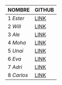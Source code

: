 | **NOMBRE**                |      **GITHUB**                         |
|---------------------------|-----------------------------------------|
|1 _Ester_|[LINK](github.com/TerlaProfe)|
|2 _Will_|[LINK](github.com/witerber2009)|
|3 _Ale_|[LINK](github.com/alejandro864)|
|4 _Moha_|[LINK](github.com/melg342)|
|5 _Unai_|[LINK](github.com/unaiecija)|
|6 _Eva_|[LINK](github.com/eronmer)|
|7 _Adri_|[LINK](github.com/avergod1905)|
|8 _Carlos_|[LINK](github.com/kaalaandoos)|

